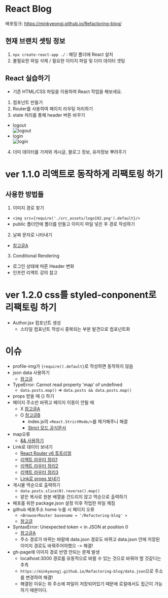 # React Blog
배포링크: https://minkyeongj.github.io/Refactoring-blog/
## 현재 브랜치 셋팅 정보

1. `npx create-react-app ./` : 해당 폴더에 React 설치
2. 불필요한 파일 삭제 / 필요한 이미지 파일 및 더미 데이터 셋팅

## React 실습하기

- 기존 HTML/CSS 파일을 이용하여 React 작업을 해보세요.

1. 컴포넌트 만들기
2. Router를 사용하여 페이지 라우팅 처리하기
3. state 처리를 통해 header 버튼 바꾸기
  - logout<br />
  ![logout](https://user-images.githubusercontent.com/54294796/173001212-e5bb171e-f9e7-4816-b96b-ef7e8bd39289.jpg)
  - login<br />
  ![login](https://user-images.githubusercontent.com/54294796/173001206-bf815686-0020-4976-bf6a-76277122f7f2.jpg)
4. 더미 데이터를 가져와 게시글, 블로그 정보, 유저정보 뿌려주기

# ver 1.1.0 리액트로 동작하게 리팩토링 하기
## 사용한 방법들
1. 이미지 경로 찾기
- ```<img src={require('./src_assets/logo192.png').default}/>```
- public 폴더안에 폴더를 만들고 이미지 파일 넣은 후 경로 작성하기
2. 날짜 문자로 나타내기
- [참고글A](https://mizzo-dev.tistory.com/entry/JavaScript%EB%82%A0%EC%A7%9C-Date-%ED%99%9C%EC%9A%A9%ED%95%B4%EC%84%9C-%EC%9A%94%EC%9D%BC-%EA%B5%AC%ED%95%98%EA%B8%B0)
3. Conditional Rendering
- 로그인 상태에 따른 Header 변화
- 인프런 리액트 강의 참고

# ver 1.2.0 css를 styled-conponent로 리팩토링 하기
- Author.jsx 컴포넌트 생성
  - 스타일 컴포넌트 작성시 중복되는 부분 발견으로 컴포넌트화
# 이슈
- profile-img가 ```{require().default}```로 작성하면 동작하지 않음
- json data 사용하기
  - [참고글](https://velog.io/@yyeonjju/TIL-React-%EC%95%84%EC%A3%BC-%EC%89%BD%EA%B2%8C-%EB%94%B0%EB%9D%BC%ED%95%98%EB%8A%94-Mock-Data-%ED%99%9C%EC%9A%A9%EB%B2%95)
- TypeError: Cannot read property 'map' of undefined
  - ```data.posts.map()``` => ```data.posts && data.posts.map()```
- props 받을 때 {} 하기
- 페이지 주소만 바뀌고 페이지 이동이 안될 때
  - X [참고글A](https://goddaehee.tistory.com/m/305) 
  - O [참고글B](https://velog.io/@jzizsuuz/React-React-Router-Dom-Link-%ED%81%B4%EB%A6%AD-%EC%8B%9C-%EC%9D%B4%EB%8F%99-%EC%9D%B4-%EC%95%88%EB%90%98%EB%8A%94-%EC%98%A4%EB%A5%98) 
    - index.js의 ```<React.StrictMode/>```를 제거해주니 해결
    - [Strict 모드 공식문서](https://ko.reactjs.org/docs/strict-mode.html)
- map오류
  - [&& 사용하기](https://velog.io/@dum6894/%EC%98%A4%EB%A5%98%ED%95%B4%EA%B2%B0-TypeError-Cannot-read-property-map-of-undefined)
- Link로 데이터 보내기
  - [React Router v6 튜토리얼](https://velog.io/@velopert/react-router-v6-tutorial)
  - [리액트 라우터 정리1](https://velog.io/@gytlr01/react-router-%EC%A0%95%EB%A6%AC)
  - [리액트 라우터 정리2](https://ventos06.tistory.com/7)
  - [리액트 라우터 정리3](https://gongbu-ing.tistory.com/44)
  - [Link로 props 보내기](https://velog.io/@sham/Router-Props-link%EB%A1%9C-%EC%A0%84%EB%8B%AC%ED%95%98%EB%8A%94-props)
- 게시물 역순으로 출력하기
  - ```data.posts.slice(0).reverse().map()```
  - 얕은 복사로 원본 배열을 건드리지 않고 역순으로 출력하기
- 배포를 위한 package.json 설정 이후 작업한 파일 깨짐
- github 배포주소 home 누를 시 페이지 오류
  - ```<BrowserRouter basename = '/Refactoring-blog' >```
  - [참고글](https://hallokay.tistory.com/entry/REACT-%EC%98%A4%EB%A5%98-%ED%95%B4%EA%B2%B0-gh-page-%EB%B0%B0%ED%8F%AC-%EA%B2%BD%EB%A1%9C-%EC%98%A4%EB%A5%98)
- SyntaxError: Unexpected token < in JSON at position 0
  - [참고글A](https://velog.io/@rain98/syntaxerror-unexpected-token-in-json-at-position-0-%EC%97%90%EB%9F%AC-%EC%98%A4%EB%A5%98-%ED%95%B4%EA%B2%B0-%EB%B0%A9%EB%B2%95)
  - 주소 경로가 바뀌는 바람에 data.json 경로도 바뀌고 data.json 안에 저장된 이미지 경로도 바꿔주어야했으 -> 해결!
- gh-page에 이미지 경로 반영 안되는 문제 발생
  - localhost:3000 경로를 유동적으로 바뀔 수 있는 것으로 바꿔야 할 것같다는 추측
  - ```https://minkyeongj.github.io/Refactoring-blog/data.json```으로 주소를 변경하여 해결!
  - 해결된 이유는 위 주소에 파일이 저장되어있기 때문에 로컬에서도 접근이 가능하기 때문이다.